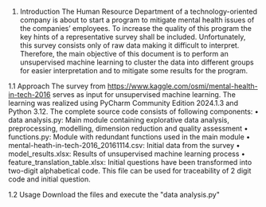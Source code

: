 1.	Introduction
The Human Resource Department of a technology-oriented company is about to start a program to mitigate mental health issues of the companies’ employees.
To increase the quality of this program the key hints of a representative survey shall be included. Unfortunately, this survey consists only of raw data making it difficult to interpret.
Therefore, the main objective of this document is to perform an unsupervised machine learning to cluster the data into different groups for easier interpretation and to mitigate some results for the program. 

1.1	Approach
The survey from https://www.kaggle.com/osmi/mental-health-in-tech-2016 serves as input for unsupervised machine learning. The learning was realized using PyCharm Community Edition 2024.1.3 and Python 3.12. The complete source code consists of following components: 
•	data analysis.py: Main module containing explorative data analysis, preprocessing, modelling, dimension reduction and quality assessment 
•	functions.py: Module with redundant functions used in the main module
•	mental-heath-in-tech-2016_20161114.csv: Initial data from the survey
•	model_results.xlsx: Results of unsupervised machine learning process
•	feature_translation_table.xlsx: Initial questions have been transformed into two-digit alphabetical code. This file can be used for traceability of 2 digit code and initial question.

1.2 Usage 
Download the files and execute the "data analysis.py"
